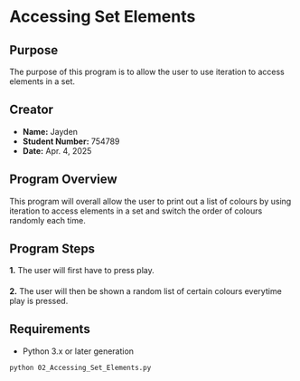 # Accessing Set Elements

## Purpose
The purpose of this program is to allow the user to use iteration to access elements in a set.

## Creator
- **Name:** Jayden
- **Student Number:** 754789
- **Date:** Apr. 4, 2025

## Program Overview
This program will overall allow the user to print out a list of colours by using iteration to access elements in a set and switch the order of colours randomly each time.

## Program Steps
**1.** The user will first have to press play.
####
**2.** The user will then be shown a random list of certain colours everytime play is pressed.

## Requirements
- Python 3.x or later generation


```bash
python 02_Accessing_Set_Elements.py